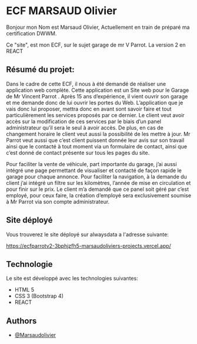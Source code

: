 # ECF MARSAUD Olivier
Bonjour mon Nom est Marsaud Olivier, Actuellement en train de préparé ma certification DWWM.

Ce "site", est mon ECF, sur le sujet garage de mr V Parrot. La version 2 en REACT

## Résumé du projet:
Dans le cadre de cette ECF, il nous à été demandé de réaliser une application web complète. Cette application est un Site web pour le Garage de Mr Vincent Parrot . Après 15 ans d’expérience, il vient ouvrir son garage et me demande donc de lui ouvrir les portes du Web. L’application que je vais donc lui proposer, mettra donc en avant sont savoir faire et tout particulièrement les services proposés par ce dernier. Le client veut avoir accès sur la modification de ces services par le biais d’un panel administrateur qu’il sera le seul à avoir accès. De plus, en cas de changement horaire le client veut aussi la possibilité de les mettre à jour. Mr Parrot veut aussi que c’est client puissent donnée leur avis sur son travail ainsi que le contacté à tout moment via un formulaire de contact, ainsi que c’est donné de contact présente sur tous les pages du site. 

Pour faciliter la vente de véhicule, part importante du garage, j’ai aussi intégré une page permettant de visualiser et contacté de façon rapide le garage pour chaque annonce. Pour faciliter la navigation, à la demande du client j’ai intégré un filtre sur les kilomètres, l’année de mise en circulation et pour finir sur le prix. Le client m’a demandé que ce panel soit géré par c’est employé, pour ceux faire, la création d’employé sera exclusivement soumise à Mr Parrot via son compte administrateur. 

## Site déployé

Vous trouverez le site déployé sur alwaysdata a l'adresse suivante:

https://ecfparrotv2-3bphjzfh5-marsaudoliviers-projects.vercel.app/

## Technologie
Le site est développé avec les technologies suivantes:
* HTML 5
* CSS 3 (Bootstrap 4)
* REACT

## Authors

- [@Marsaudolivier](https://github.com/marsaudolivier)

